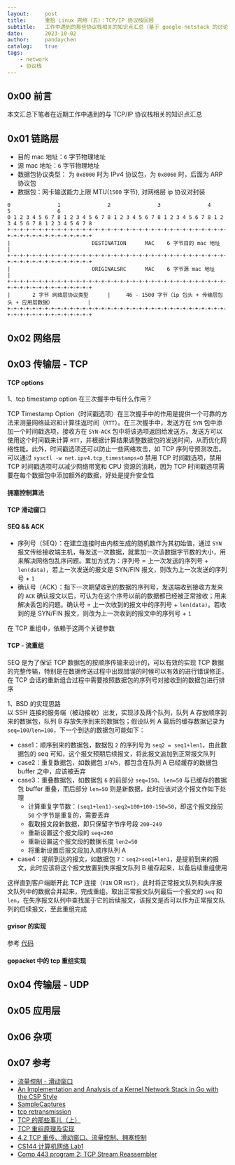 ```yaml
---
layout:     post
title:      重拾 Linux 网络（五）：TCP/IP 协议栈回顾
subtitle:   工作中遇到的那些协议栈相关的知识点汇总（基于 google-netstack 的讨论）
date:       2023-10-02
author:     pandaychen
catalog:    true
tags:
    - network
    - 协议栈
---
```



##  0x00    前言
本文汇总下笔者在近期工作中遇到的与 TCP/IP 协议栈相关的知识点汇总

##  0x01    链路层

-   目的 mac 地址：`6` 字节物理地址
-   源 mac 地址：`6` 字节物理地址
-   数据包协议类型： 为 `0x8000` 时为 IPv4 协议包，为 `0x8060` 时，后面为 ARP 协议包
-   数据包：网卡输送能力上限 MTU(`1500` 字节), 对网络层 ip 协议对封装

```TEXT
0               1               2               3               4               5               6
0 1 2 3 4 5 6 7 8 1 2 3 4 5 6 7 8 1 2 3 4 5 6 7 8 1 2 3 4 5 6 7 8 1 2 3 4 5 6 7 8 1 2 3 4 5 6 7 8
+-+-+-+-+-+-+-+-+-+-+-+-+-+-+-+-+-+-+-+-+-+-+-+-+-+-+-+-+-+-+-+-+-+-+-+-+-+-+-+-+-+-+-+-+-+-+-+-+
|                          DESTINATION      MAC    6 字节目的 mac 地址                               |
+-+-+-+-+-+-+-+-+-+-+-+-+-+-+-+-+-+-+-+-+-+-+-+-+-+-+-+-+-+-+-+-+-+-+-+-+-+-+-+-+-+-+-+-+-+-+-+-+
|                          ORIGINALSRC      MAC    6 字节源 mac 地址                                |
+-+-+-+-+-+-+-+-+-+-+-+-+-+-+-+-+-+-+-+-+-+-+-+-+-+-+-+-+-+-+-+-+-+-+-+-+-+-+-+-+-+-+-+-+-+-+-+-+
|       2 字节 网络层协议类型      |     46 - 1500 字节（ip 包头 + 传输层包头 + 应用层数据）           |
+-+-+-+-+-+-+-+-+-+-+-+-+-+-+-+-+-+-+-+-+-+-+-+-+-+-+-+-+-+-+-+-+-+-+-+-+-+-+-+-+-+-+-+-+-+-+-+-+
```

##  0x02    网络层

##  0x03    传输层 - TCP

####    TCP options

1、tcp timestamp option 在三次握手中有什么作用？

TCP Timestamp Option（时间戳选项）在三次握手中的作用是提供一个可靠的方法来测量网络延迟和计算往返时间（`RTT`）。在三次握手中，发送方在 `SYN` 包中添加一个时间戳选项，接收方在 `SYN-ACK` 包中将该选项返回给发送方。发送方可以使用这个时间戳来计算 `RTT`，并根据计算结果调整数据包的发送时间，从而优化网络性能。此外，时间戳选项还可以防止一些网络攻击，如 TCP 序列号预测攻击。可以通过 `sysctl -w net.ipv4.tcp_timestamps=0` 禁用 TCP 时间戳选项，禁用 TCP 时间戳选项可以减少网络带宽和 CPU 资源的消耗，因为 TCP 时间戳选项需要在每个数据包中添加额外的数据，好处是提升安全性

####    拥塞控制算法


####    TCP 滑动窗口

####    SEQ && ACK
-   序列号（SEQ）：在建立连接时由内核生成的随机数作为其初始值，通过 `SYN` 报文传给接收端主机，每发送一次数据，就累加一次该数据字节数的大小，用来解决网络包乱序问题。累加方式为：序列号 = 上一次发送的序列号 + `len(data)`，若上一次发送的报文是 SYN/FIN 报文，则改为上一次发送的序列号 + `1`
-   确认号（ACK）：指下一次期望收到的数据的序列号，发送端收到接收方发来的 `ACK` 确认报文以后，可认为在这个序号以前的数据都已经被正常接收；用来解决丢包的问题。确认号 = 上一次收到的报文中的序列号 + `len(data)`。若收到的是 SYN/FIN 报文，则改为上一次收到的报文中的序列号 + `1`

在 TCP 重组中，依赖于这两个关键参数

####    TCP - 流重组
SEQ 是为了保证 TCP 数据包的按顺序传输来设计的，可以有效的实现 TCP 数据的完整传输，特别是在数据传送过程中出现错误的时候可以有效的进行错误修正。在 TCP 会话的重新组合过程中需要按照数据包的序列号对接收到的数据包进行排序

1、BSD 的实现思路 <br>
以 SSH 连接的服务端（被动接收）出发，实现涉及两个队列，队列 A 存放顺序到来的数据包，队列 B 存放失序到来的数据包；假设队列 A 最后的缓存数据记录为 `seq=100`/`len=100`，下一个到达的数据包可能如下：
-   case1：顺序到来的数据包，数据包 `2` 的序列号为 `seq2 = seq1+len1`，由此数据包的 seq 可知，这个报文预期后续报文，将此报文追加到正常报文队列
-   case2：重复数据包，如数据包 `3`/`4`/`5`，都包含在队列 A 已经缓存的数据包 buffer 之中，应该被丢弃
-   case3：重叠数据包，如数据包 `6` 的前部分 `seq=150`、`len=50` 与已缓存的数据包 buffer 重叠，而后部分 `len=50` 则是新数据，此时应该对这个报文作如下处理
    -   计算重复字节数：`(seq1+len1)-seq2=100+100-150=50`，即这个报文段前 `50` 个字节是重复的，需要丢弃
    -   截取报文段新数据，即只保留字节序号段 `200~249`
    -   重新设置这个报文段的 `seq=200`
    -   重新设置这个报文段的数据长度 `len2=50`
    -   将重新设置后报文段加入顺序队列 A
-   case4：提前到达的报文，如数据包 `7`：`seq2>seq1+len1`，是提前到来的报文，此时应该将这个报文放置到失序报文队列 B 缓存起来，以备后续重组使用

这样直到客户端断开此 TCP 连接（`FIN` OR `RST`），此时将正常报文队列和失序报文队列中的数据合并起来，完成重组。取出正常报文队列最后一个报文的 `seq` 和 `len`，在失序报文队列中查找属于它的后续报文，该报文是否可以作为正常报文队列的后续报文，至此重组完成
####    gvisor 的实现
参考 [代码](https://github.com/google/gvisor/tree/master/pkg/tcpip/transport/tcp)

####    gopacket 中的 tcp 重组实现


##  0x04    传输层 - UDP


##  0x05    应用层


##  0x06    杂项


##  0x07 参考
-   [流量控制 - 滑动窗口](https://wiki.brewlin.com/wiki/github/net-protocol/3.%E4%BC%A0%E8%BE%93%E5%B1%82/tcp/5.%E6%B5%81%E9%87%8F%E6%8E%A7%E5%88%B6%E7%9A%84%E5%AE%9E%E7%8E%B0-%E6%BB%91%E5%8A%A8%E7%AA%97%E5%8F%A3/)
-   [An Implementation and Analysis of a Kernel Network Stack in Go with the CSP Style](https://arxiv.org/abs/1603.05636)
-   [SampleCaptures](https://wiki.wireshark.org/SampleCaptures#tcp)
-   [tcp retransmission](https://www.cloudshark.org/captures/64c49f52f75e)
-   [TCP 的那些事儿（上）](https://coolshell.cn/articles/11564.html)
-   [TCP 重组原理及实现](https://www.cnblogs.com/realjimmy/p/12933690.html)
-   [4.2 TCP 重传、滑动窗口、流量控制、拥塞控制](https://xiaolincoding.com/network/3_tcp/tcp_feature.html#%E9%87%8D%E4%BC%A0%E6%9C%BA%E5%88%B6)
-   [CS144 计算机网络 Lab1](https://kiprey.github.io/2021/11/cs144-lab1/)
-   [Comp 443 program 2: TCP Stream Reassembler](http://pld.cs.luc.edu/courses/443/spr10/tcp_reassembler.html)